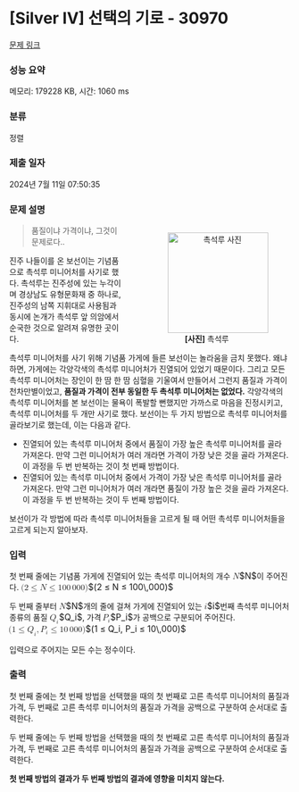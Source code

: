 # [Silver IV] 선택의 기로 - 30970 

[문제 링크](https://www.acmicpc.net/problem/30970) 

### 성능 요약

메모리: 179228 KB, 시간: 1060 ms

### 분류

정렬

### 제출 일자

2024년 7월 11일 07:50:35

### 문제 설명

<figure style="float: right; text-align: center;"><img alt="촉석루 사진" src="https://u.acmicpc.net/5074acea-f512-48db-8b0a-c5134e706bf4/IMG_9386.jpeg" style="height: 180px; margin-left: 40px;">
<figcaption><strong>[사진]</strong> 촉석루</figcaption>
</figure>

<blockquote>
<p>품질이냐 가격이냐, 그것이 문제로다..</p>
</blockquote>

<p>진주 나들이를 온 보선이는 기념품으로 촉석루 미니어처를 사기로 했다. 촉석루는 진주성에 있는 누각이며 경상남도 유형문화재 중 하나로, 진주성의 남쪽 지휘대로 사용됨과 동시에 논개가 촉석루 앞 의암에서 순국한 것으로 알려져 유명한 곳이다.</p>

<p>촉석루 미니어처를 사기 위해 기념품 가게에 들른 보선이는 놀라움을 금치 못했다. 왜냐하면, 가게에는 각양각색의 촉석루 미니어처가 진열되어 있었기 때문이다. 그리고 모든 촉석루 미니어처는 장인이 한 땀 한 땀 심혈을 기울여서 만들어서 그런지 품질과 가격이 천차만별이었고, <strong>품질과 가격이 전부 동일한 두 촉석루 미니어처는 없었다.</strong> 각양각색의 촉석루 미니어처를 본 보선이는 물욕이 폭발할 뻔했지만 가까스로 마음을 진정시키고, 촉석루 미니어처를 두 개만 사기로 했다. 보선이는 두 가지 방법으로 촉석루 미니어처를 골라보기로 했는데, 이는 다음과 같다.</p>

<ul>
	<li>진열되어 있는 촉석루 미니어처 중에서 품질이 가장 높은 촉석루 미니어처를 골라 가져온다. 만약 그런 미니어처가 여러 개라면 가격이 가장 낮은 것을 골라 가져온다. 이 과정을 두 번 반복하는 것이 첫 번째 방법이다.</li>
	<li>진열되어 있는 촉석루 미니어처 중에서 가격이 가장 낮은 촉석루 미니어처를 골라 가져온다. 만약 그런 미니어처가 여러 개라면 품질이 가장 높은 것을 골라 가져온다. 이 과정을 두 번 반복하는 것이 두 번째 방법이다.</li>
</ul>

<p>보선이가 각 방법에 따라 촉석루 미니어처들을 고르게 될 때 어떤 촉석루 미니어처들을 고르게 되는지 알아보자.</p>

### 입력 

 <p>첫 번째 줄에는 기념품 가게에 진열되어 있는 촉석루 미니어처의 개수 <mjx-container class="MathJax" jax="CHTML" style="font-size: 109%; position: relative;"><mjx-math class="MJX-TEX" aria-hidden="true"><mjx-mi class="mjx-i"><mjx-c class="mjx-c1D441 TEX-I"></mjx-c></mjx-mi></mjx-math><mjx-assistive-mml unselectable="on" display="inline"><math xmlns="http://www.w3.org/1998/Math/MathML"><mi>N</mi></math></mjx-assistive-mml><span aria-hidden="true" class="no-mathjax mjx-copytext">$N$</span></mjx-container>이 주어진다. <mjx-container class="MathJax" jax="CHTML" style="font-size: 109%; position: relative;"><mjx-math class="MJX-TEX" aria-hidden="true"><mjx-mo class="mjx-n"><mjx-c class="mjx-c28"></mjx-c></mjx-mo><mjx-mn class="mjx-n"><mjx-c class="mjx-c32"></mjx-c></mjx-mn><mjx-mo class="mjx-n" space="4"><mjx-c class="mjx-c2264"></mjx-c></mjx-mo><mjx-mi class="mjx-i" space="4"><mjx-c class="mjx-c1D441 TEX-I"></mjx-c></mjx-mi><mjx-mo class="mjx-n" space="4"><mjx-c class="mjx-c2264"></mjx-c></mjx-mo><mjx-mn class="mjx-n" space="4"><mjx-c class="mjx-c31"></mjx-c><mjx-c class="mjx-c30"></mjx-c><mjx-c class="mjx-c30"></mjx-c></mjx-mn><mjx-mstyle><mjx-mspace style="width: 0.167em;"></mjx-mspace></mjx-mstyle><mjx-mn class="mjx-n"><mjx-c class="mjx-c30"></mjx-c><mjx-c class="mjx-c30"></mjx-c><mjx-c class="mjx-c30"></mjx-c></mjx-mn><mjx-mo class="mjx-n"><mjx-c class="mjx-c29"></mjx-c></mjx-mo></mjx-math><mjx-assistive-mml unselectable="on" display="inline"><math xmlns="http://www.w3.org/1998/Math/MathML"><mo stretchy="false">(</mo><mn>2</mn><mo>≤</mo><mi>N</mi><mo>≤</mo><mn>100</mn><mstyle scriptlevel="0"><mspace width="0.167em"></mspace></mstyle><mn>000</mn><mo stretchy="false">)</mo></math></mjx-assistive-mml><span aria-hidden="true" class="no-mathjax mjx-copytext">$(2 ≤ N ≤ 100\,000)$</span> </mjx-container></p>

<p>두 번째 줄부터 <mjx-container class="MathJax" jax="CHTML" style="font-size: 109%; position: relative;"><mjx-math class="MJX-TEX" aria-hidden="true"><mjx-mi class="mjx-i"><mjx-c class="mjx-c1D441 TEX-I"></mjx-c></mjx-mi></mjx-math><mjx-assistive-mml unselectable="on" display="inline"><math xmlns="http://www.w3.org/1998/Math/MathML"><mi>N</mi></math></mjx-assistive-mml><span aria-hidden="true" class="no-mathjax mjx-copytext">$N$</span></mjx-container>개의 줄에 걸쳐 가게에 진열되어 있는 <mjx-container class="MathJax" jax="CHTML" style="font-size: 109%; position: relative;"><mjx-math class="MJX-TEX" aria-hidden="true"><mjx-mi class="mjx-i"><mjx-c class="mjx-c1D456 TEX-I"></mjx-c></mjx-mi></mjx-math><mjx-assistive-mml unselectable="on" display="inline"><math xmlns="http://www.w3.org/1998/Math/MathML"><mi>i</mi></math></mjx-assistive-mml><span aria-hidden="true" class="no-mathjax mjx-copytext">$i$</span></mjx-container>번째 촉석루 미니어처 종류의 품질 <mjx-container class="MathJax" jax="CHTML" style="font-size: 109%; position: relative;"><mjx-math class="MJX-TEX" aria-hidden="true"><mjx-msub><mjx-mi class="mjx-i"><mjx-c class="mjx-c1D444 TEX-I"></mjx-c></mjx-mi><mjx-script style="vertical-align: -0.15em;"><mjx-mi class="mjx-i" size="s"><mjx-c class="mjx-c1D456 TEX-I"></mjx-c></mjx-mi></mjx-script></mjx-msub></mjx-math><mjx-assistive-mml unselectable="on" display="inline"><math xmlns="http://www.w3.org/1998/Math/MathML"><msub><mi>Q</mi><mi>i</mi></msub></math></mjx-assistive-mml><span aria-hidden="true" class="no-mathjax mjx-copytext">$Q_i$</span></mjx-container>, 가격 <mjx-container class="MathJax" jax="CHTML" style="font-size: 109%; position: relative;"><mjx-math class="MJX-TEX" aria-hidden="true"><mjx-msub><mjx-mi class="mjx-i"><mjx-c class="mjx-c1D443 TEX-I"></mjx-c></mjx-mi><mjx-script style="vertical-align: -0.15em; margin-left: -0.109em;"><mjx-mi class="mjx-i" size="s"><mjx-c class="mjx-c1D456 TEX-I"></mjx-c></mjx-mi></mjx-script></mjx-msub></mjx-math><mjx-assistive-mml unselectable="on" display="inline"><math xmlns="http://www.w3.org/1998/Math/MathML"><msub><mi>P</mi><mi>i</mi></msub></math></mjx-assistive-mml><span aria-hidden="true" class="no-mathjax mjx-copytext">$P_i$</span></mjx-container>가 공백으로 구분되어 주어진다. <mjx-container class="MathJax" jax="CHTML" style="font-size: 109%; position: relative;"><mjx-math class="MJX-TEX" aria-hidden="true"><mjx-mo class="mjx-n"><mjx-c class="mjx-c28"></mjx-c></mjx-mo><mjx-mn class="mjx-n"><mjx-c class="mjx-c31"></mjx-c></mjx-mn><mjx-mo class="mjx-n" space="4"><mjx-c class="mjx-c2264"></mjx-c></mjx-mo><mjx-msub space="4"><mjx-mi class="mjx-i"><mjx-c class="mjx-c1D444 TEX-I"></mjx-c></mjx-mi><mjx-script style="vertical-align: -0.15em;"><mjx-mi class="mjx-i" size="s"><mjx-c class="mjx-c1D456 TEX-I"></mjx-c></mjx-mi></mjx-script></mjx-msub><mjx-mo class="mjx-n"><mjx-c class="mjx-c2C"></mjx-c></mjx-mo><mjx-msub space="2"><mjx-mi class="mjx-i"><mjx-c class="mjx-c1D443 TEX-I"></mjx-c></mjx-mi><mjx-script style="vertical-align: -0.15em; margin-left: -0.109em;"><mjx-mi class="mjx-i" size="s"><mjx-c class="mjx-c1D456 TEX-I"></mjx-c></mjx-mi></mjx-script></mjx-msub><mjx-mo class="mjx-n" space="4"><mjx-c class="mjx-c2264"></mjx-c></mjx-mo><mjx-mn class="mjx-n" space="4"><mjx-c class="mjx-c31"></mjx-c><mjx-c class="mjx-c30"></mjx-c></mjx-mn><mjx-mstyle><mjx-mspace style="width: 0.167em;"></mjx-mspace></mjx-mstyle><mjx-mn class="mjx-n"><mjx-c class="mjx-c30"></mjx-c><mjx-c class="mjx-c30"></mjx-c><mjx-c class="mjx-c30"></mjx-c></mjx-mn><mjx-mo class="mjx-n"><mjx-c class="mjx-c29"></mjx-c></mjx-mo></mjx-math><mjx-assistive-mml unselectable="on" display="inline"><math xmlns="http://www.w3.org/1998/Math/MathML"><mo stretchy="false">(</mo><mn>1</mn><mo>≤</mo><msub><mi>Q</mi><mi>i</mi></msub><mo>,</mo><msub><mi>P</mi><mi>i</mi></msub><mo>≤</mo><mn>10</mn><mstyle scriptlevel="0"><mspace width="0.167em"></mspace></mstyle><mn>000</mn><mo stretchy="false">)</mo></math></mjx-assistive-mml><span aria-hidden="true" class="no-mathjax mjx-copytext">$(1 ≤ Q_i, P_i ≤ 10\,000)$</span> </mjx-container></p>

<p>입력으로 주어지는 모든 수는 정수이다.</p>

### 출력 

 <p>첫 번째 줄에는 첫 번째 방법을 선택했을 때의 첫 번째로 고른 촉석루 미니어처의 품질과 가격, 두 번째로 고른 촉석루 미니어처의 품질과 가격을 공백으로 구분하여 순서대로 출력한다.</p>

<p>두 번째 줄에는 두 번째 방법을 선택했을 때의 첫 번째로 고른 촉석루 미니어처의 품질과 가격, 두 번째로 고른 촉석루 미니어처의 품질과 가격을 공백으로 구분하여 순서대로 출력한다.</p>

<p><strong>첫 번째 방법의 결과가 두 번째 방법의 결과에 영향을 미치지 않는다.</strong></p>

